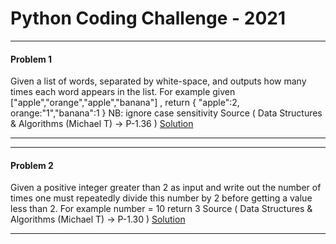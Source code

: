 # Python Coding Challenge - 2021

---

#### Problem 1

Given a list of words, separated by white-space,
and outputs how many times each word appears in the list.
For example given ["apple","orange","apple","banana"] ,
return { "apple":2, orange:"1","banana":1 }
NB: ignore case sensitivity
Source ( Data Structures & Algorithms (Michael T) -> P-1.36 )
[Solution](solutions/problem_001.py)

---

---

#### Problem 2

Given a positive integer greater than 2 as input and write out the number of times
one must repeatedly divide this number by 2 before getting a value less than 2.
For example number = 10 return 3
Source ( Data Structures & Algorithms (Michael T) -> P-1.30 )
[Solution](solutions/problem_002.py)

---
